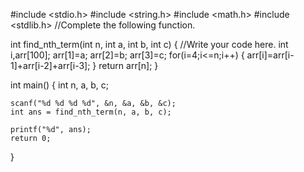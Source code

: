 #include <stdio.h>
#include <string.h>
#include <math.h>
#include <stdlib.h>
//Complete the following function.

int find_nth_term(int n, int a, int b, int c) {
  //Write your code here.
   int i,arr[100];
  arr[1]=a;
  arr[2]=b;
  arr[3]=c;
  for(i=4;i<=n;i++)
  {
      arr[i]=arr[i-1]+arr[i-2]+arr[i-3];
  }
  return arr[n];
}

int main() {
    int n, a, b, c;
  
    scanf("%d %d %d %d", &n, &a, &b, &c);
    int ans = find_nth_term(n, a, b, c);
 
    printf("%d", ans); 
    return 0;
}
